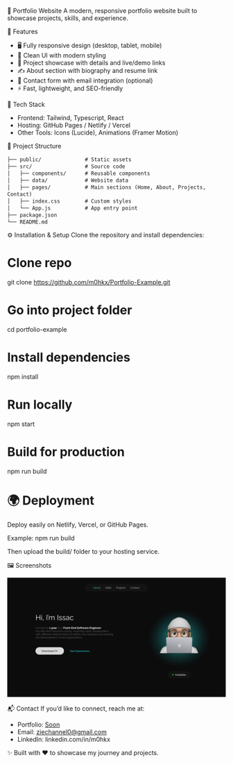 🌟 Portfolio Website
A modern, responsive portfolio website built to showcase projects, skills, and experience.

📌 Features
- 🖥️ Fully responsive design (desktop, tablet, mobile)
- 🎨 Clean UI with modern styling
- 📂 Project showcase with details and live/demo links
- ✍️ About section with biography and resume link
- 📧 Contact form with email integration (optional)
- ⚡ Fast, lightweight, and SEO-friendly

🚀 Tech Stack
- Frontend: Tailwind, Typescript, React
- Hosting: GitHub Pages / Netlify / Vercel
- Other Tools: Icons (Lucide), Animations (Framer Motion)

📂 Project Structure
```
├── public/              # Static assets
├── src/                 # Source code
│   ├── components/      # Reusable components
│   ├── data/            # Website data
│   ├── pages/           # Main sections (Home, About, Projects, Contact)
│   ├── index.css        # Custom styles
│   └── App.js           # App entry point
├── package.json
└── README.md
```

⚙️ Installation & Setup
Clone the repository and install dependencies:

# Clone repo
git clone https://github.com/m0hkx/Portfolio-Example.git

# Go into project folder
cd portfolio-example

# Install dependencies
npm install

# Run locally
npm start

# Build for production
npm run build

# 🌍 Deployment
Deploy easily on Netlify, Vercel, or GitHub Pages.

Example:
npm run build

Then upload the build/ folder to your hosting service.

🖼️ Screenshots
<p align="center">
  <img src="https://github.com/m0hkx/Portfolio-Example/blob/main/Showcase.png?raw=true" alt="Dashboard Preview" width="600">
</p>

📬 Contact
If you’d like to connect, reach me at:

- Portfolio: [Soon]()
- Email: ziechannel0@gmail.com
- LinkedIn: linkedin.com/in/m0hkx

✨ Built with ❤️ to showcase my journey and projects.